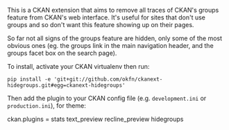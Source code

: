 This is a CKAN extension that aims to remove all traces of CKAN's groups
feature from CKAN's web interface. It's useful for sites that don't use groups
and so don't want this feature showing up on their pages.

So far not all signs of the groups feature are hidden, only some of the most
obvious ones (eg. the groups link in the main navigation header, and the groups
facet box on the search page).

To install, activate your CKAN virtualenv then run:

    pip install -e 'git+git://github.com/okfn/ckanext-hidegroups.git#egg=ckanext-hidegroups'

Then add the plugin to your CKAN config file (e.g. `development.ini` or
`production.ini`), for theme:

  ckan.plugins = stats text_preview recline_preview hidegroups

